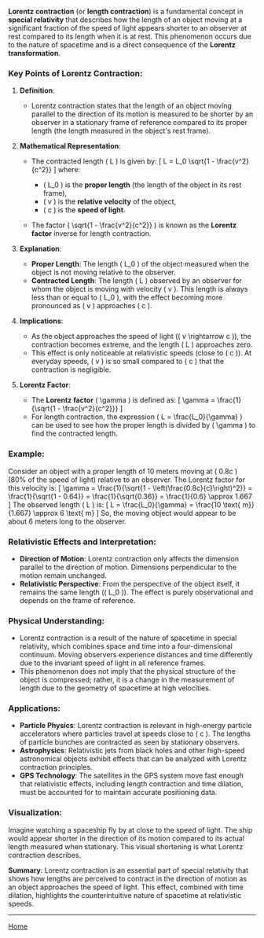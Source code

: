 **Lorentz contraction** (or **length contraction**) is a fundamental concept in **special relativity** that describes how the length of an object moving at a significant fraction of the speed of light appears shorter to an observer at rest compared to its length when it is at rest. This phenomenon occurs due to the nature of spacetime and is a direct consequence of the **Lorentz transformation**.

### Key Points of Lorentz Contraction:
1. **Definition**:
   - Lorentz contraction states that the length of an object moving parallel to the direction of its motion is measured to be shorter by an observer in a stationary frame of reference compared to its proper length (the length measured in the object's rest frame).

2. **Mathematical Representation**:
   - The contracted length \( L \) is given by:
     \[
     L = L_0 \sqrt{1 - \frac{v^2}{c^2}}
     \]
     where:
     - \( L_0 \) is the **proper length** (the length of the object in its rest frame),
     - \( v \) is the **relative velocity** of the object,
     - \( c \) is the **speed of light**.

   - The factor \( \sqrt{1 - \frac{v^2}{c^2}} \) is known as the **Lorentz factor** inverse for length contraction.

3. **Explanation**:
   - **Proper Length**: The length \( L_0 \) of the object measured when the object is not moving relative to the observer.
   - **Contracted Length**: The length \( L \) observed by an observer for whom the object is moving with velocity \( v \). This length is always less than or equal to \( L_0 \), with the effect becoming more pronounced as \( v \) approaches \( c \).

4. **Implications**:
   - As the object approaches the speed of light (\( v \rightarrow c \)), the contraction becomes extreme, and the length \( L \) approaches zero.
   - This effect is only noticeable at relativistic speeds (close to \( c \)). At everyday speeds, \( v \) is so small compared to \( c \) that the contraction is negligible.

5. **Lorentz Factor**:
   - The **Lorentz factor** \( \gamma \) is defined as:
     \[
     \gamma = \frac{1}{\sqrt{1 - \frac{v^2}{c^2}}}
     \]
   - For length contraction, the expression \( L = \frac{L_0}{\gamma} \) can be used to see how the proper length is divided by \( \gamma \) to find the contracted length.

### Example:
Consider an object with a proper length of 10 meters moving at \( 0.8c \) (80% of the speed of light) relative to an observer. The Lorentz factor for this velocity is:
\[
\gamma = \frac{1}{\sqrt{1 - \left(\frac{0.8c}{c}\right)^2}} = \frac{1}{\sqrt{1 - 0.64}} = \frac{1}{\sqrt{0.36}} = \frac{1}{0.6} \approx 1.667
\]
The observed length \( L \) is:
\[
L = \frac{L_0}{\gamma} = \frac{10 \text{ m}}{1.667} \approx 6 \text{ m}
\]
So, the moving object would appear to be about 6 meters long to the observer.

### Relativistic Effects and Interpretation:
- **Direction of Motion**: Lorentz contraction only affects the dimension parallel to the direction of motion. Dimensions perpendicular to the motion remain unchanged.
- **Relativistic Perspective**: From the perspective of the object itself, it remains the same length (\( L_0 \)). The effect is purely observational and depends on the frame of reference.

### Physical Understanding:
- Lorentz contraction is a result of the nature of spacetime in special relativity, which combines space and time into a four-dimensional continuum. Moving observers experience distances and time differently due to the invariant speed of light in all reference frames.
- This phenomenon does not imply that the physical structure of the object is compressed; rather, it is a change in the measurement of length due to the geometry of spacetime at high velocities.

### Applications:
- **Particle Physics**: Lorentz contraction is relevant in high-energy particle accelerators where particles travel at speeds close to \( c \). The lengths of particle bunches are contracted as seen by stationary observers.
- **Astrophysics**: Relativistic jets from black holes and other high-speed astronomical objects exhibit effects that can be analyzed with Lorentz contraction principles.
- **GPS Technology**: The satellites in the GPS system move fast enough that relativistic effects, including length contraction and time dilation, must be accounted for to maintain accurate positioning data.

### Visualization:
Imagine watching a spaceship fly by at close to the speed of light. The ship would appear shorter in the direction of its motion compared to its actual length measured when stationary. This visual shortening is what Lorentz contraction describes.

**Summary**:
Lorentz contraction is an essential part of special relativity that shows how lengths are perceived to contract in the direction of motion as an object approaches the speed of light. This effect, combined with time dilation, highlights the counterintuitive nature of spacetime at relativistic speeds.


---

[Home](https://t2m.io/VwvDcuw)
